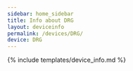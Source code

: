 ```yaml
---
sidebar: home_sidebar
title: Info about DRG
layout: deviceinfo
permalink: /devices/DRG/
device: DRG
---
```

{% include templates/device_info.md %}
